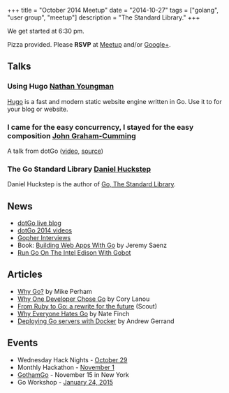 +++
title = "October 2014 Meetup"
date = "2014-10-27"
tags = ["golang", "user group", "meetup"]
description = "The Standard Library."
+++

We get started at 6:30 pm.

Pizza provided. Please **RSVP** at [Meetup](http://www.meetup.com/startupedmonton/events/200885672/) and/or [Google+](https://plus.google.com/events/cm6t4hiu7bo9j9dedd6l4i3kqb8?authkey=CPnMmISs4prWiAE). 

## Talks

### Using Hugo [Nathan Youngman](https://twitter.com/nathany)

[Hugo](http://gohugo.io/) is a fast and modern static website engine written in Go. Use it to for your blog or website.

### I came for the easy concurrency, I stayed for the easy composition [John Graham-Cumming](https://twitter.com/jgrahamc) 

A talk from dotGo ([video](https://www.youtube.com/watch?v=myCHCXFFTPY), [source](https://github.com/jgrahamc/dotgo))

### The Go Standard Library [Daniel Huckstep](https://twitter.com/darkhelmetlive)

Daniel Huckstep is the author of [Go, The Standard Library](http://thestandardlibrary.com/).

## News

* [dotGo live blog](http://dotgo.sourcegraph.com/)
* [dotGo 2014 videos](https://www.youtube.com/playlist?list=PLMW8Xq7bXrG58Qk-9QSy2HRh2WVeIrs7e)
* [Gopher Interviews](http://list.ly/list/Pak-gopher-interviews)
* Book: [Building Web Apps With Go](http://codegangsta.gitbooks.io/building-web-apps-with-go/) by Jeremy Saenz
* [Run Go On The Intel Edison With Gobot](http://gobot.io/blog/2014/09/24/run-golang-on-the-intel-edison-with-gobot/)

## Articles

* [Why Go?](http://www.mikeperham.com/2014/10/08/why-go/) by Mike Perham
* [Why One Developer Chose Go](http://thenewstack.io/why-one-developer-chose-go/) by Cory Lanou
* [From Ruby to Go: a rewrite for the future](http://blog.scoutapp.com/articles/2014/09/25/from-ruby-to-go-a-rewrite-for-the-future) (Scout)
* [Why Everyone Hates Go](http://npf.io/2014/10/why-everyone-hates-go/) by Nate Finch
* [Deploying Go servers with Docker](http://blog.golang.org/docker) by Andrew Gerrand

## Events

* Wednesday Hack Nights - [October 29](http://www.meetup.com/startupedmonton/events/210727612/)
* Monthly Hackathon - [November 1](http://www.meetup.com/startupedmonton/events/211623002/)
* [GothamGo](http://gothamgo.com/) - November 15 in New York
* Go Workshop - [January 24, 2015](https://plus.google.com/events/cc7og2dmu7ccqak7kkfsmus3pgc?authkey=CJeJ1rjv2JezpAE)

